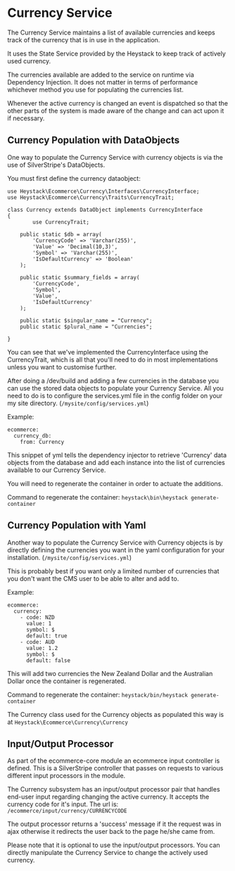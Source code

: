 # Currency Service

The Currency Service maintains a list of available currencies and keeps track of the currency that is in use in the application.

It uses the State Service provided by the Heystack to keep track of actively used currency.

The currencies available are added to the service on runtime via Dependency Injection. It does not matter in terms of performance whichever method you use for populating the currencies list.

Whenever the active currency is changed an event is dispatched so that the other parts of the system is made aware of the change and can act upon it if necessary. 

## Currency Population with DataObjects

One way to populate the Currency Service with currency objects is via the use of SilverStripe's DataObjects.

You must first define the currency dataobject:

```
use Heystack\Ecommerce\Currency\Interfaces\CurrencyInterface;
use Heystack\Ecommerce\Currency\Traits\CurrencyTrait;

class Currency extends DataObject implements CurrencyInterface
{
		use CurrencyTrait;

    public static $db = array(
        'CurrencyCode' => 'Varchar(255)',
        'Value' => 'Decimal(10,3)',
        'Symbol' => 'Varchar(255)',
        'IsDefaultCurrency' => 'Boolean'
    );

    public static $summary_fields = array(
        'CurrencyCode',
        'Symbol',
        'Value',
        'IsDefaultCurrency'
    );

    public static $singular_name = "Currency";
    public static $plural_name = "Currencies";

}
```

You can see that we've implemented the CurrencyInterface using the CurrencyTrait, which is all that you'll need to do in most implementations unless you want to customise further.

After doing a /dev/build and adding a few currencies in the database you can use the stored data objects to populate your Currency Service. All you need to do is to configure the services.yml file in the config folder on your my site directory. (`/mysite/config/services.yml`)

Example:

```
ecommerce:
  currency_db:
    from: Currency
```

This snippet of yml tells the dependency injector to retrieve 'Currency' data objects from the database and add each instance into the list of currencies available to our Currency Service.

You will need to regenerate the container in order to actuate the additions.

Command to regenerate the container: `heystack\bin\heystack generate-container`

## Currency Population with Yaml

Another way to populate the Currency Service with Currency objects is by directly defining the currencies you want in the yaml configuration for your installation. (`/mysite/config/services.yml`)

This is probably best if you want only a limited number of currencies that you don't want the CMS user to be able to alter and add to.

Example:

```
ecommerce:
  currency:
    - code: NZD
      value: 1
      symbol: $
      default: true
    - code: AUD
      value: 1.2
      symbol: $
      default: false
```

This will add two currencies the New Zealand Dollar and the Australian Dollar once the container is regenerated.

Command to regenerate the container: `heystack/bin/heystack generate-container`

The Currency class used for the Currency objects as populated this way is at `Heystack\Ecommerce\Currency\Currency`

## Input/Output Processor

As part of the ecommerce-core module an ecommerce input controller is defined. This is a SilverStripe controller that passes on requests to various different input processors in the module. 

The Currency subsystem has an input/output processor pair that handles end-user input regarding changing the active currency. It accepts the currency code for it's input. The url is: `/ecommerce/input/currency/CURRENCYCODE`

The output processor returns a 'success' message if it the request was in ajax otherwise it redirects the user back to the page he/she came from.

Please note that it is optional to use the input/output processors. You can directly manipulate the Currency Service to change the actively used currency.